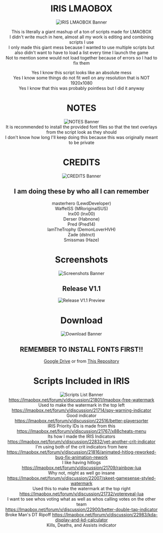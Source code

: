 <div align='center'>

# IRIS LMAOBOX  
![IRIS LMAOBOX Banner](https://i.imgur.com/aauUYTK.png)  

This is literally a giant mashup of a ton of scripts made for LMAOBOX  
I didn't write much in here, almost all my work is editing and combining scripts I use  
I only made this giant mess because I wanted to use multiple scripts but also didn't want to have to load a list every time I launch the game  
Not to mention some would not load together because of errors so I had to fix them  

Yes I know this script looks like an absolute mess  
Yes I know some things do not fit well on any resolution that is NOT 1920x1080  
Yes I know that this was probably pointless but I did it anyway  

# NOTES  
![NOTES Banner](https://i.imgur.com/BaejxlC.png)  
It is recommended to install the provided font files so that the text overlays from the script look as they should  
I don't know how long I'll keep doing this because this was originally meant to be private  

# CREDITS  
![CREDITS Banner](https://i.imgur.com/LzilLYh.png)  
## I am doing these by who all I can remember  
masterhero (LewdDeveloper)  
WaffelSS (MRoriginalSUS)  
lnx00 (lnx00)  
Derser (Habnone)  
Pred (Pred14)  
IamTheTrophy (DemonLoverHVH)  
Zade (dstnct)  
Smissmas (Haze)  

# Screenshots  
![Screenshots Banner](https://i.imgur.com/APMtpGF.png)  
## Release V1.1  
![Release V1.1 Preview](https://i.imgur.com/vOgsEzn.png)  

# Download  
![Download Banner](https://i.imgur.com/7mZU64v.png)  
## REMEMBER TO INSTALL FONTS FIRST!!
[Google Drive](https://drive.google.com/drive/folders/1aswyVUrlsoP_hZSdEndCJcwGxZ-qg9i-?usp=share_link) or from [This Repository](https://github.com/PhoenixAceVFX/IRIS-LMAOBOX/releases/latest)  

# Scripts Included in IRIS  
![Scripts List Banner](https://i.imgur.com/Hoa7VOJ.png)  
https://lmaobox.net/forum/v/discussion/21801/lmaobox-free-watermark  
Used to make the watermark in the top left  
https://lmaobox.net/forum/v/discussion/21714/spy-warning-indicator    
Good indicator  
https://lmaobox.net/forum/v/discussion/22516/better-playersorter  
IRIS Priority IDs is made from this  
https://lmaobox.net/forum/v/discussion/21767/x88cheats-menu  
Its how I made the IRIS Indicators  
https://lmaobox.net/forum/v/discussion/22832/yet-another-crit-indicator  
I'm using both of the crit indicators from here  
https://lmaobox.net/forum/v/discussion/21816/animated-hitlog-reworked-bug-fix-animation-rework  
I like having hitlogs  
https://lmaobox.net/forum/v/discussion/21709/rainbow-lua  
Why not, might as well go insane  
https://lmaobox.net/forum/v/discussion/22007/skeet-gamesense-styled-watermark  
Used this to make the watermark at the top right  
https://lmaobox.net/forum/v/discussion/21732/votereveal-lua  
I want to see whos voting what as well as whos calling votes on the other team  
https://lmaobox.net/forum/v/discussion/22900/better-double-tap-indicator  
Broke Man's DT Ripoff 
https://lmaobox.net/forum/v/discussion/22983/kda-display-and-kd-calculator  
Kills, Deaths, and Assists indicator  

</div>
